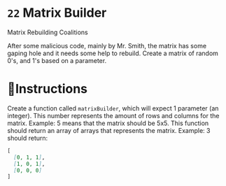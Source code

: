 # `22` Matrix Builder

Matrix Rebuilding Coalitions

After some malicious code, mainly by Mr. Smith, the matrix has some gaping hole and it needs some help to rebuild. Create a matrix of random 0's, and 1's based on a parameter.

# 📝Instructions
Create a function called `matrixBuilder`, which will expect 1 parameter (an integer). 
This number represents the amount of rows and columns for the matrix. Example: 
5 means that the matrix should be 5x5. 
This function should return an array of arrays that represents the matrix. Example: 3 should return:
```md
[
  [0, 1, 1],
  [1, 0, 1],
  [0, 0, 0]
]
```


